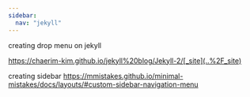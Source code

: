 ```yaml
---
sidebar:
  nav: "jekyll"
---
```





creating drop menu on jekyll

https://chaerim-kim.github.io/jekyll%20blog/Jekyll-2/[_site](..%2F_site)

creating sidebar
https://mmistakes.github.io/minimal-mistakes/docs/layouts/#custom-sidebar-navigation-menu